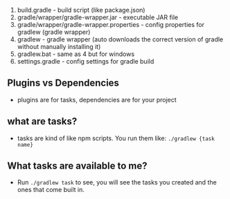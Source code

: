 
1. build.gradle - build script (like package.json)
2. gradle/wrapper/gradle-wrapper.jar - executable JAR file
3. gradle/wrapper/gradle-wrapper.properties - config properties for gradlew (gradle wrapper)
4. gradlew - gradle wrapper (auto downloads the correct version of gradle without manually installing it)
5. gradlew.bat - same as 4 but for windows
6. settings.gradle - config settings for gradle build



## Plugins vs Dependencies
* plugins are for tasks, dependencies are for your project


## what are tasks?
* tasks are kind of like npm scripts. You run them like: ``` ./gradlew {task name} ```

## What tasks are available to me?
* Run ``` ./gradlew task ``` to see, you will see the tasks you created and the ones that come built in.
